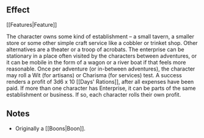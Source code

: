 ## Effect
[[Features|Feature]]

The character owns some kind of establishment – a small tavern, a smaller store or some other simple craft service like a cobbler or trinket shop. Other alternatives are a theater or a troop of acrobats. The enterprise can be stationary in a place often visited by the characters between adventures, or it can be mobile in the form of a wagon or a river boat if that feels more reasonable. Once per adventure (or in-between adventures), the character may roll a Wit (for artisans) or Charisma (for services) test. A success renders a profit of 3d6 x 10 [[Days' Rations]], after all expenses have been paid. If more than one character has Enterprise, it can be parts of the same establishment or business. If so, each character rolls their own profit.
## Notes
* Originally a [[Boons|Boon]].